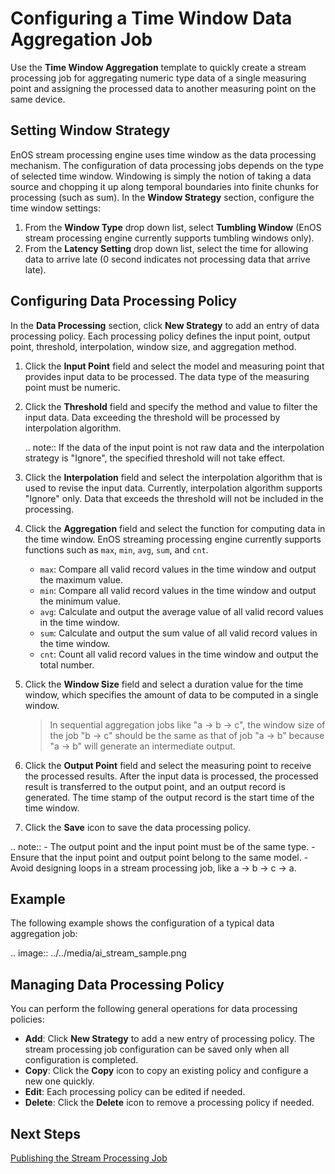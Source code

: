 # Configuring a Time Window Data Aggregation Job

Use the **Time Window Aggregation** template to quickly create a stream processing job for aggregating numeric type data of a single measuring point and assigning the processed data to another measuring point on the same device.

## Setting Window Strategy

EnOS stream processing engine uses time window as the data processing mechanism. The configuration of data processing jobs depends on the type of selected time window. Windowing is simply the notion of taking a data source and chopping it up along temporal boundaries into finite chunks for processing (such as sum). In the **Window Strategy** section, configure the time window settings:

1. From the **Window Type** drop down list, select **Tumbling Window** (EnOS stream processing engine currently supports tumbling windows only).
2. From the **Latency Setting** drop down list, select the time for allowing data to arrive late (0 second indicates not processing data that arrive late).

## Configuring Data Processing Policy

In the **Data Processing** section, click **New Strategy** to add an entry of data processing policy. Each processing policy defines the input point, output point, threshold, interpolation, window size, and aggregation method.

1. Click the **Input Point** field and select the model and measuring point that provides input data to be processed. The data type of the measuring point must be numeric.

2. Click the **Threshold** field and specify the method and value to filter the input data. Data exceeding the threshold will be processed by interpolation algorithm.

   .. note:: If the data of the input point is not raw data and the interpolation strategy is "Ignore", the specified threshold will not take effect.

3. Click the **Interpolation** field and select the interpolation algorithm that is used to revise the input data. Currently, interpolation algorithm supports "Ignore" only. Data that exceeds the threshold will not be included in the processing.

4. Click the **Aggregation** field and select the function for computing data in the time window. EnOS streaming processing engine currently supports functions such as `max`, `min`, `avg`, `sum`, and `cnt`.

   - `max`: Compare all valid record values in the time window and output the maximum value.
   - `min`: Compare all valid record values in the time window and output the minimum value.
   - `avg`: Calculate and output the average value of all valid record values in the time window.
   - `sum`: Calculate and output the sum value of all valid record values in the time window.
   - `cnt`: Count all valid record values in the time window and output the total number.

5. Click the **Window Size** field and select a duration value for the time window, which specifies the amount of data to be computed in a single window.

   > In sequential aggregation jobs like "a -> b -> c", the window size of the job "b -> c" should be the same as that of job "a -> b" because "a -> b" will generate an intermediate output.

6. Click the **Output Point** field and select the measuring point to receive the processed results. After the input data is processed, the processed result is transferred to the output point, and an output record is generated. The time stamp of the output record is the start time of the time window.

7. Click the **Save** icon to save the data processing policy.

.. note:: - The output point and the input point must be of the same type.
      - Ensure that the input point and output point belong to the same model.
      - Avoid designing loops in a stream processing job, like a -> b -> c -> a.

## Example

The following example shows the configuration of a typical data aggregation job:

.. image:: ../../media/ai_stream_sample.png

## Managing Data Processing Policy

You can perform the following general operations for data processing policies:

- **Add**: Click **New Strategy** to add a new entry of processing policy. The stream processing job configuration can be saved only when all configuration is completed.
- **Copy**: Click the **Copy** icon to copy an existing policy and configure a new one quickly.
- **Edit**: Each processing policy can be edited if needed.
- **Delete**: Click the **Delete** icon to remove a processing policy if needed.



## Next Steps

[Publishing the Stream Processing Job](publishing_job)
